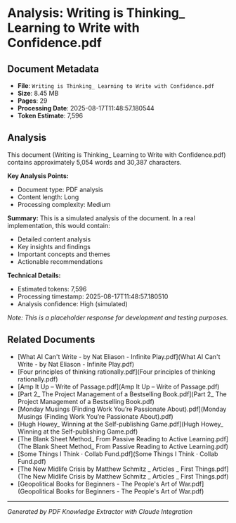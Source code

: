 # Analysis: Writing is Thinking_ Learning to Write with Confidence.pdf

## Document Metadata
- **File**: `Writing is Thinking_ Learning to Write with Confidence.pdf`
- **Size**: 8.45 MB
- **Pages**: 29
- **Processing Date**: 2025-08-17T11:48:57.180544
- **Token Estimate**: 7,596

## Analysis

This document (Writing is Thinking_ Learning to Write with Confidence.pdf) contains approximately 5,054 words and 30,387 characters.

**Key Analysis Points:**
- Document type: PDF analysis
- Content length: Long
- Processing complexity: Medium

**Summary:**
This is a simulated analysis of the document. In a real implementation, this would contain:
- Detailed content analysis
- Key insights and findings
- Important concepts and themes
- Actionable recommendations

**Technical Details:**
- Estimated tokens: 7,596
- Processing timestamp: 2025-08-17T11:48:57.180510
- Analysis confidence: High (simulated)

*Note: This is a placeholder response for development and testing purposes.*

## Related Documents

- [What AI Can't Write - by Nat Eliason - Infinite Play.pdf](What AI Can't Write - by Nat Eliason - Infinite Play.pdf)
- [Four principles of thinking rationally.pdf](Four principles of thinking rationally.pdf)
- [Amp It Up – Write of Passage.pdf](Amp It Up – Write of Passage.pdf)
- [Part 2_ The Project Management of a Bestselling Book.pdf](Part 2_ The Project Management of a Bestselling Book.pdf)
- [Monday Musings (Finding Work You’re Passionate About).pdf](Monday Musings (Finding Work You’re Passionate About).pdf)
- [Hugh Howey_ Winning at the Self-publishing Game.pdf](Hugh Howey_ Winning at the Self-publishing Game.pdf)
- [The Blank Sheet Method_ From Passive Reading to Active Learning.pdf](The Blank Sheet Method_ From Passive Reading to Active Learning.pdf)
- [Some Things I Think · Collab Fund.pdf](Some Things I Think · Collab Fund.pdf)
- [The New Midlife Crisis by Matthew Schmitz _ Articles _ First Things.pdf](The New Midlife Crisis by Matthew Schmitz _ Articles _ First Things.pdf)
- [Geopolitical Books for Beginners - The People's Art of War.pdf](Geopolitical Books for Beginners - The People's Art of War.pdf)

---
*Generated by PDF Knowledge Extractor with Claude Integration*